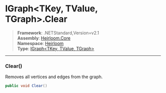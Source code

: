 # IGraph\<TKey, TValue, TGraph>.Clear

> **Framework**: .NETStandard,Version=v2.1  
> **Assembly**: [Heirloom.Core][0]  
> **Namespace**: [Heirloom][0]  
> **Type**: [IGraph\<TKey, TValue, TGraph>][1]

--------------------------------------------------------------------------------

### Clear()

Removes all vertices and edges from the graph.

```cs
public void Clear()
```

[0]: ../Heirloom.Core.md
[1]: Heirloom.IGraph[TKey,TValue,TGraph].md
